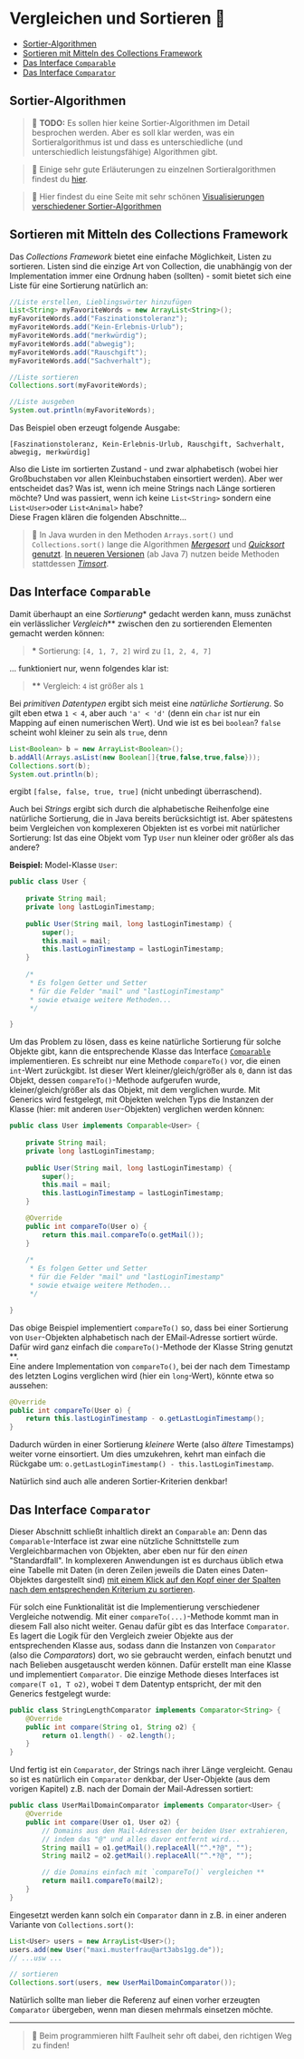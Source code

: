 # Vergleichen und Sortieren 🍱<!-- omit in toc -->

- [Sortier-Algorithmen](#sortier-algorithmen)
- [Sortieren mit Mitteln des Collections Framework](#sortieren-mit-mitteln-des-collections-framework)
- [Das Interface `Comparable`](#das-interface-comparable)
- [Das Interface `Comparator`](#das-interface-comparator)

## Sortier-Algorithmen

> 🚧 **TODO:**
> Es sollen hier keine Sortier-Algorithmen im Detail besprochen werden. Aber es soll klar werden, was ein Sortieralgorithmus ist und dass es unterschiedliche (und unterschiedlich leistungsfähige) Algorithmen gibt.

> 🔗 Einige sehr gute Erläuterungen zu einzelnen Sortieralgorithmen findest du [hier](https://stackabuse.com/sorting-algorithms-in-java).

> 🔗 Hier findest du eine Seite mit sehr schönen [Visualisierungen verschiedener Sortier-Algorithmen](https://www.toptal.com/developers/sorting-algorithms)


## Sortieren mit Mitteln des Collections Framework

Das _Collections Framework_ bietet eine einfache Möglichkeit, Listen zu sortieren. Listen sind die einzige Art von Collection, die unabhängig von der Implementation immer eine Ordnung haben (sollten) - somit bietet sich eine Liste für eine Sortierung natürlich an:

```java
//Liste erstellen, Lieblingswörter hinzufügen
List<String> myFavoriteWords = new ArrayList<String>();
myFavoriteWords.add("Faszinationstoleranz");
myFavoriteWords.add("Kein-Erlebnis-Urlub");
myFavoriteWords.add("merkwürdig");
myFavoriteWords.add("abwegig");
myFavoriteWords.add("Rauschgift");
myFavoriteWords.add("Sachverhalt");

//Liste sortieren
Collections.sort(myFavoriteWords);

//Liste ausgeben
System.out.println(myFavoriteWords);
```

Das Beispiel oben erzeugt folgende Ausgabe:

```
[Faszinationstoleranz, Kein-Erlebnis-Urlub, Rauschgift, Sachverhalt, abwegig, merkwürdig]
```

Also die Liste im sortierten Zustand - und zwar alphabetisch (wobei hier Großbuchstaben vor allen Kleinbuchstaben einsortiert werden). Aber wer entscheidet das? Was ist, wenn ich meine Strings nach Länge sortieren möchte? Und was passiert, wenn ich keine `List<String>` sondern eine `List<User>`oder `List<Animal>` habe?  
Diese Fragen klären die folgenden Abschnitte...

> 💬 In Java wurden in den Methoden `Arrays.sort()` und `Collections.sort()` lange die Algorithmen [_Mergesort_](https://de.wikipedia.org/wiki/Mergesort) und [_Quicksort_](https://de.wikipedia.org/wiki/Quicksort) [genutzt](https://stackoverflow.com/questions/32334319/why-does-collections-sort-use-mergesort-but-arrays-sort-does-not?noredirect=1). [In neueren Versionen](https://bugs.java.com/bugdatabase/view_bug.do?bug_id=6804124) (ab Java 7) nutzen beide Methoden stattdessen [_Timsort_](https://de.wikipedia.org/wiki/Timsort). 


## Das Interface `Comparable`

Damit überhaupt an eine _Sortierung_\* gedacht werden kann, muss zunächst ein verlässlicher _Vergleich_\*\* zwischen den zu sortierenden Elementen gemacht werden können:

> **\*** Sortierung: `[4, 1, 7, 2]` wird zu `[1, 2, 4, 7]`
> 
... funktioniert nur, wenn folgendes klar ist:

> **\*\*** Vergleich: `4` ist größer als `1`

Bei _primitiven Datentypen_ ergibt sich meist eine _natürliche Sortierung_. So gilt eben etwa `1 < 4`, aber auch `'a' < 'd'` (denn ein `char` ist nur ein Mapping auf einen numerischen Wert). Und wie ist es bei `boolean`? `false` scheint wohl kleiner zu sein als `true`, denn

```java
List<Boolean> b = new ArrayList<Boolean>();
b.addAll(Arrays.asList(new Boolean[]{true,false,true,false}));
Collections.sort(b);
System.out.println(b);
```

ergibt `[false, false, true, true]` (nicht unbedingt überraschend).

Auch bei _Strings_ ergibt sich durch die alphabetische Reihenfolge eine natürliche Sortierung, die in Java bereits berücksichtigt ist. Aber spätestens beim Vergleichen von komplexeren Objekten ist es vorbei mit natürlicher Sortierung: Ist das eine Objekt vom Typ `User` nun kleiner oder größer als das andere?

**Beispiel:** Model-Klasse `User`:

```java
public class User {
	
	private String mail;
	private long lastLoginTimestamp;
	
	public User(String mail, long lastLoginTimestamp) {
		super();
		this.mail = mail;
		this.lastLoginTimestamp = lastLoginTimestamp;
	}
	
	/*
	 * Es folgen Getter und Setter
	 * für die Felder "mail" und "lastLoginTimestamp"
	 * sowie etwaige weitere Methoden...
	 */

}
```

Um das Problem zu lösen, dass es keine natürliche Sortierung für solche Objekte gibt, kann die entsprechende Klasse das Interface [`Comparable`](https://docs.oracle.com/javase/8/docs/api/java/lang/Comparable.html) implementieren. Es schreibt nur eine Methode `compareTo()` vor, die einen `int`-Wert zurückgibt. Ist dieser Wert kleiner/gleich/größer als `0`, dann ist das Objekt, dessen `compareTo()`-Methode aufgerufen wurde, kleiner/gleich/größer als das Objekt, mit dem verglichen wurde. Mit Generics wird festgelegt, mit Objekten welchen Typs die Instanzen der Klasse (hier: mit anderen `User`-Objekten) verglichen werden können:

```java
public class User implements Comparable<User> {
	
	private String mail;
	private long lastLoginTimestamp;
	
	public User(String mail, long lastLoginTimestamp) {
		super();
		this.mail = mail;
		this.lastLoginTimestamp = lastLoginTimestamp;
	}

	@Override
	public int compareTo(User o) {
		return this.mail.compareTo(o.getMail());
	}
	
	/*
	 * Es folgen Getter und Setter
	 * für die Felder "mail" und "lastLoginTimestamp"
	 * sowie etwaige weitere Methoden...
	 */

}
```

Das obige Beispiel implementiert `compareTo()` so, dass bei einer Sortierung von `User`-Objekten alphabetisch nach der EMail-Adresse sortiert würde. Dafür wird ganz einfach die `compareTo()`-Methode der Klasse String genutzt **.  
Eine andere Implementation von `compareTo()`, bei der nach dem Timestamp des letzten Logins verglichen wird (hier ein `long`-Wert), könnte etwa so aussehen:

```java
@Override
public int compareTo(User o) {
	return this.lastLoginTimestamp - o.getLastLoginTimestamp();
}
```

Dadurch würden in einer Sortierung _kleinere_ Werte (also _ältere_ Timestamps) weiter vorne einsortiert. Um dies umzukehren, kehrt man einfach die Rückgabe um: `o.getLastLoginTimestamp() - this.lastLoginTimestamp`.

Natürlich sind auch alle anderen Sortier-Kriterien denkbar!


## Das Interface `Comparator`

Dieser Abschnitt schließt inhaltlich direkt an `Comparable` an: Denn das `Comparable`-Interface ist zwar eine nützliche Schnittstelle zum Vergleichbarmachen von Objekten, aber eben nur für den _einen_ "Standardfall". In komplexeren Anwendungen ist es durchaus üblich etwa eine Tabelle mit Daten (in deren Zeilen jeweils die Daten eines Daten-Objektes dargestellt sind) [mit einem Klick auf den Kopf einer der Spalten nach dem entsprechenden Kriterium zu sortieren](https://books.google.de/books?id=gYysqc06ofkC&lpg=PA137&dq=windows%2095%20explorer%20sortieren&hl=de&pg=PA137#v=onepage&q&f=false).

Für solch eine Funktionalität ist die Implementierung verschiedener Vergleiche notwendig. Mit einer `compareTo(...)`-Methode kommt man in diesem Fall also nicht weiter. Genau dafür gibt es das Interface `Comparator`. Es lagert die Logik für den Vergleich zweier Objekte aus der entsprechenden Klasse aus, sodass dann die Instanzen von `Comparator` (also die _Comparators_) dort, wo sie gebraucht werden, einfach benutzt und nach Belieben ausgetauscht werden können. Dafür erstellt man eine Klasse und implementiert `Comparator`. Die einzige Methode dieses Interfaces ist `compare(T o1, T o2)`, wobei `T` dem Datentyp entspricht, der mit den Generics festgelegt wurde:

```java
public class StringLengthComparator implements Comparator<String> {
	@Override
	public int compare(String o1, String o2) {
		return o1.length() - o2.length();
	}
}
```

Und fertig ist ein `Comparator`, der Strings nach ihrer Länge vergleicht. Genau so ist es natürlich ein `Comparator` denkbar, der User-Objekte (aus dem vorigen Kapitel) z.B. nach der Domain der Mail-Adressen sortiert:

```java
public class UserMailDomainComparator implements Comparator<User> {
	@Override
	public int compare(User o1, User o2) {
		// Domains aus den Mail-Adressen der beiden User extrahieren,
		// indem das "@" und alles davor entfernt wird...
		String mail1 = o1.getMail().replaceAll("^.*?@", "");
		String mail2 = o2.getMail().replaceAll("^.*?@", "");

		// die Domains einfach mit `compareTo()` vergleichen **
		return mail1.compareTo(mail2);
	}
}
```

Eingesetzt werden kann solch ein `Comparator` dann in z.B. in einer anderen Variante von `Collections.sort()`:

```java
List<User> users = new ArrayList<User>();
users.add(new User("maxi.musterfrau@art3abs1gg.de"));
// ...usw ...

// sortieren
Collections.sort(users, new UserMailDomainComparator());
```

Natürlich sollte man lieber die Referenz auf einen vorher erzeugten `Comparator` übergeben, wenn man diesen mehrmals einsetzen möchte.


-----------------------

> 💬 Beim programmieren hilft Faulheit sehr oft dabei, den richtigen Weg zu finden!


